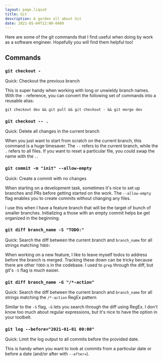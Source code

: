 ```yaml
---
layout: page.liquid
title: Git
description: A garden all about Git
date: 2021-05-04T12:00-0400
---
```


Here are some of the git commands that I find useful when doing by work as a
software engineer. Hopefully you will find them helpful too!

## Commands

### `git checkout -`

Quick: Checkout the previous branch

This is super handy when working with long or unwieldy branch names. With the
`-` reference, you can convert the following set of commands into a reusable
alias:

```shell
git checkout dev && git pull && git checkout - && git merge dev
```

### `git checkout -- .`

Quick: Delete all changes in the current branch

When you just want to start from scratch on the current branch, this command is
a huge timesaver. The `--` refers to the current branch, while the `.` refers to
all files. If you want to reset a particular file, you could swap the name with
the `.`.

### `git commit -m "init" --allow-empty`

Quick: Create a commit with no changes

When starting on a development task, sometimes it's nice to set up branches and
PRs before getting started on the work. The `--allow-empty` flag enables you to
create commits without changing any files.

I use this when I have a feature branch that will be the target of bunch of
smaller branches. Initializing a those with an empty commit helps be get
organized in the beginning.

### `git diff branch_name -S "TODO:"`

Quick: Search the diff between the current branch and `branch_name` for all
strings matching `TODO:`

When working on a new feature, I like to leave myself todos to address before
the branch is merged. Tracking these down can be tricky because there are other
`TODO:`s in the codebase. I used to `grep` through the diff, but git's `-S` flag
is much easier.

### `git diff branch_name -G "/*-action"`

Quick: Search the diff between the current branch and `branch_name` for all
strings matching the `/*-action` RegEx pattern

Similar to the `-S` flag, `-G` lets you search through the diff using RegEx. I
don't know too much about regular expressions, but it's nice to have the option
in your toolbelt.

### `git log --before="2021-01-01 00:00"`

Quick: Limit the log output to all commits before the provided date.

This is handy when you want to look at commits from a particular date or before
a date (and/or after with `--after=`).

